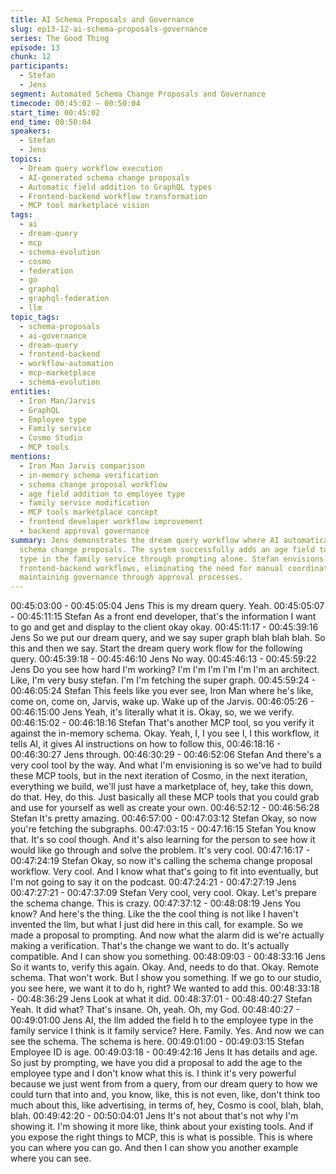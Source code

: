 ```yaml
---
title: AI Schema Proposals and Governance
slug: ep13-12-ai-schema-proposals-governance
series: The Good Thing
episode: 13
chunk: 12
participants:
  - Stefan
  - Jens
segment: Automated Schema Change Proposals and Governance
timecode: 00:45:02 – 00:50:04
start_time: 00:45:02
end_time: 00:50:04
speakers:
  - Stefan
  - Jens
topics:
  - Dream query workflow execution
  - AI-generated schema change proposals
  - Automatic field addition to GraphQL types
  - Frontend-backend workflow transformation
  - MCP tool marketplace vision
tags:
  - ai
  - dream-query
  - mcp
  - schema-evolution
  - cosmo
  - federation
  - go
  - graphql
  - graphql-federation
  - llm
topic_tags:
  - schema-proposals
  - ai-governance
  - dream-query
  - frontend-backend
  - workflow-automation
  - mcp-marketplace
  - schema-evolution
entities:
  - Iron Man/Jarvis
  - GraphQL
  - Employee type
  - Family service
  - Cosmo Studio
  - MCP tools
mentions:
  - Iron Man Jarvis comparison
  - in-memory schema verification
  - schema change proposal workflow
  - age field addition to employee type
  - family service modification
  - MCP tools marketplace concept
  - frontend developer workflow improvement
  - backend approval governance
summary: Jens demonstrates the dream query workflow where AI automatically creates
  schema change proposals. The system successfully adds an age field to the employee
  type in the family service through prompting alone. Stefan envisions how this transforms
  frontend-backend workflows, eliminating the need for manual coordination, while
  maintaining governance through approval processes.
---
```


00:45:03:00 - 00:45:05:04
Jens
This is my dream query. Yeah.
00:45:05:07 - 00:45:11:15
Stefan
As a front end developer, that's the information I want to go and get and display to the client
okay okay.
00:45:11:17 - 00:45:39:16
Jens
So we put our dream query, and we say super graph blah blah blah. So this and then we say.
Start the dream query work flow for the following query.
00:45:39:18 - 00:45:46:10
Jens
No way.
00:45:46:13 - 00:45:59:22
Jens
Do you see how hard I'm working? I'm I'm I'm I'm I'm I'm an architect. Like, I'm very busy stefan.
I'm I'm fetching the super graph.
00:45:59:24 - 00:46:05:24
Stefan
This feels like you ever see, Iron Man where he's like, come on, come on, Jarvis, wake up.
Wake up of the Jarvis.
00:46:05:26 - 00:46:15:00
Jens
Yeah, it's literally what it is. Okay, so, we we verify.
00:46:15:02 - 00:46:18:16
Stefan
That's another MCP tool, so you verify it against the in-memory schema. Okay.
Yeah, I, I you see I, I this workflow, it tells AI, it gives AI instructions on how to follow this,
00:46:18:16 - 00:46:30:27
Jens
through.
00:46:30:29 - 00:46:52:06
Stefan
And there's a very cool tool by the way. And what I'm envisioning is so we've had to build these
MCP tools, but in the next iteration of Cosmo, in the next iteration, everything we build, we'll just
have a marketplace of, hey, take this down, do that. Hey, do this. Just basically all these MCP
tools that you could grab and use for yourself as well as create your own.
00:46:52:12 - 00:46:56:28
Stefan
It's pretty amazing.
00:46:57:00 - 00:47:03:12
Stefan
Okay, so now you're fetching the subgraphs.
00:47:03:15 - 00:47:16:15
Stefan
You know that. It's so cool though. And it's also learning for the person to see how it would like
go through and solve the problem. It's very cool.
00:47:16:17 - 00:47:24:19
Stefan
Okay, so now it's calling the schema change proposal workflow. Very cool. And I know what
that's going to fit into eventually, but I'm not going to say it on the podcast.
00:47:24:21 - 00:47:27:19
Jens
00:47:27:21 - 00:47:37:09
Stefan
Very cool, very cool. Okay. Let's prepare the schema change. This is crazy.
00:47:37:12 - 00:48:08:19
Jens
You know? And here's the thing. Like the the cool thing is not like I haven't invented the llm, but
what I just did here in this call, for example. So we made a proposal to prompting. And now what
the alarm did is we're actually making a verification. That's the change we want to do. It's
actually compatible. And I can show you something.
00:48:09:03 - 00:48:33:16
Jens
So it wants to, verify this again. Okay. And, needs to do that. Okay. Remote schema. That won't
work. But I show you something. If we go to our studio, you see here, we want it to do h, right?
We wanted to add this.
00:48:33:18 - 00:48:36:29
Jens
Look at what it did.
00:48:37:01 - 00:48:40:27
Stefan
Yeah. It did what? That's insane. Oh, yeah. Oh, my God.
00:48:40:27 - 00:49:01:00
Jens
AI, the llm added the field h to the employee type in the family service I think is it family service?
Here. Family. Yes. And now we can see the schema. The schema is here.
00:49:01:00 - 00:49:03:15
Stefan
Employee ID is age.
00:49:03:18 - 00:49:42:16
Jens
It has details and age. So just by prompting, we have you did a proposal to add the age to the
employee type and I don't know what this is. I think it's very powerful because we just went from
from a query, from our dream query to how we could turn that into and, you know, like, this is not
even, like, don't think too much about this, like advertising, in terms of, hey, Cosmo is cool, blah,
blah, blah.
00:49:42:20 - 00:50:04:01
Jens
It's not about that's not why I'm showing it. I'm showing it more like, think about your existing
tools. And if you expose the right things to MCP, this is what is possible. This is where you can
where you can go. And then I can show you another example where you can see.